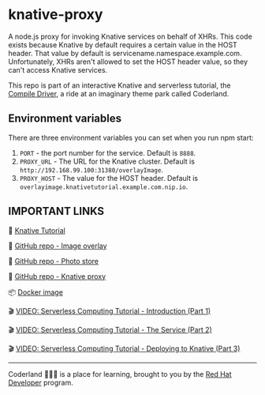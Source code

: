 # knative-proxy

A node.js proxy for invoking Knative services on behalf of XHRs. This code exists because Knative by default requires a certain value in the HOST header. That value by default is servicename.namespace.example.com. Unfortunately, XHRs aren't allowed to set the HOST header value, so they can't access Knative services.

This repo is part of an interactive Knative and serverless tutorial, the [Compile Driver](https://developers.redhat.com/compile-driver/), a ride at an imaginary theme park called Coderland.

## Environment variables

There are three environment variables you can set when you run
npm start:

1. `PORT` - the port number for the service. Default is `8888`.
1. `PROXY_URL` - The URL for the Knative cluster. Default is
`http://192.168.99.100:31380/overlayImage`.
1. `PROXY_HOST` - The value for the HOST header. Default is
`overlayimage.knativetutorial.example.com.nip.io`.

## IMPORTANT LINKS

:notebook: [Knative Tutorial](https://redhat-developer-demos.github.io/knative-tutorial/knative-tutorial/dev/index.html)

:gift: [GitHub repo - Image overlay](https://github.com/redhat-developer-demos/image-overlay)

:gift: [GitHub repo - Photo store](https://github.com/redhat-developer-demos/coderland-photo-store)

:gift: [GitHub repo - Knative proxy](https://github.com/redhat-developer-demos/knative-proxy)

:package: [Docker image](https://cloud.docker.com/repository/docker/dougtidwell/imageoverlay)

:clapper: [VIDEO: Serverless Computing Tutorial - Introduction (Part 1)](https://youtu.be/R8PGrhfVWTc)

:clapper: [VIDEO: Serverless Computing Tutorial - The Service (Part 2)](https://youtu.be/M_Xse7vjkvE)

:clapper: [VIDEO: Serverless Computing Tutorial - Deploying to Knative (Part 3)](https://youtu.be/AR4fqwFLn9I)


***

Coderland :roller_coaster::rocket::ferris_wheel: is a place for learning, brought to you by the [Red Hat Developer](https://developers.redhat.com) program.

